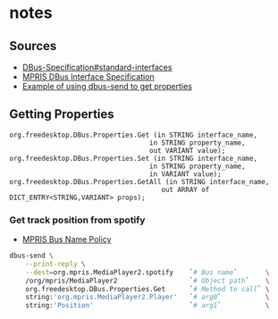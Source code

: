 # notes
## Sources
- [DBus-Specification#standard-interfaces](https://dbus.freedesktop.org/doc/dbus-specification.html#standard-interfaces)
- [MPRIS DBus Interface Specification](https://specifications.freedesktop.org/mpris-spec/latest/)
- [Example of using dbus-send to get properties](https://stackoverflow.com/questions/36162845/how-to-get-properties-through-gdbus)

## Getting Properties
```
org.freedesktop.DBus.Properties.Get (in STRING interface_name,
                                   in STRING property_name,
                                   out VARIANT value);
org.freedesktop.DBus.Properties.Set (in STRING interface_name,
                                   in STRING property_name,
                                   in VARIANT value);
org.freedesktop.DBus.Properties.GetAll (in STRING interface_name,
                                      out ARRAY of DICT_ENTRY<STRING,VARIANT> props);
```

### Get track position from spotify
- [MPRIS Bus Name Policy](https://specifications.freedesktop.org/mpris-spec/latest/#Bus-Name-Policy)

```bash
dbus-send \
    --print-reply \
    --dest=org.mpris.MediaPlayer2.spotify    `# Bus name`       \
    /org/mpris/MediaPlayer2                  `# Object path`    \
    org.freedesktop.DBus.Properties.Get      `# Method to call` \
    string:'org.mpris.MediaPlayer2.Player'   `# arg0`           \
    string:'Position'                        `# arg1`           \
```

